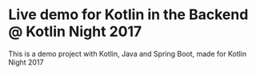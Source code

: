 # Live demo for Kotlin in the Backend @ Kotlin Night 2017

This is a demo project with Kotlin, Java and Spring Boot, made for Kotlin Night 2017
